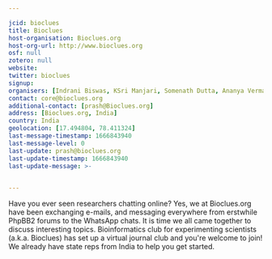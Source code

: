 ```yaml
---

jcid: bioclues
title: Bioclues
host-organisation: Bioclues.org
host-org-url: http://www.bioclues.org
osf: null
zotero: null
website: 
twitter: bioclues
signup: 
organisers: [Indrani Biswas, KSri Manjari, Somenath Dutta, Ananya Verma, Prash Suravajhala]
contact: core@bioclues.org
additional-contact: [prash@Bioclues.org]
address: [Bioclues.org, India]
country: India
geolocation: [17.494804, 78.411324]
last-message-timestamp: 1666843940
last-message-level: 0
last-update: prash@bioclues.org
last-update-timestamp: 1666843940
last-update-message: >-
  

---
```


Have you ever seen researchers chatting online?  Yes, we at Bioclues.org have been exchanging e-mails, and messaging everywhere from erstwhile PhpBB2 forums to the WhatsApp chats.  It is time we all came together to discuss interesting topics.  Bioinformatics club for experimenting scientists (a.k.a. Bioclues) has set up a virtual journal club and you're welcome to join! We already have state reps from India to help you get started.
